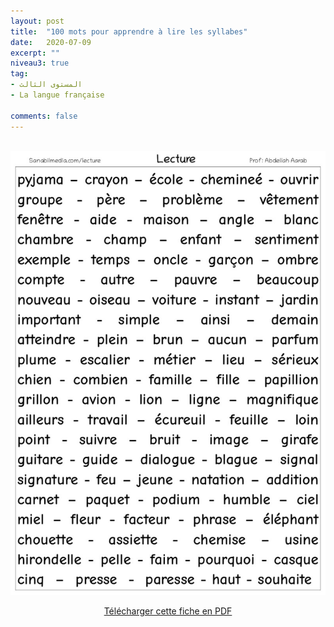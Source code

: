 ```yaml
---
layout: post
title:  "100 mots pour apprendre à lire les syllabes"
date:   2020-07-09
excerpt: ""
niveau3: true
tag:
- المستوى الثالث
- La langue française

comments: false
---
```

<center>
	   <img style="display: none;" src="/assets/img/thumbnails/Lettres-SanabilMedia.com.jpg" alt="" width="1" height="1">
<br>
	   	<img src="/assets/img/100_mots_lecture_sanabilmedia.jpg" alt="100 mots pour apprendre à lire les syllabes" >

<br>	

<p markdown="0"><a href="/assets/pdf/100_mots_lecture_sanabilmedia.pdf" class="btn">Télécharger cette fiche en PDF</a></p>

</center>

